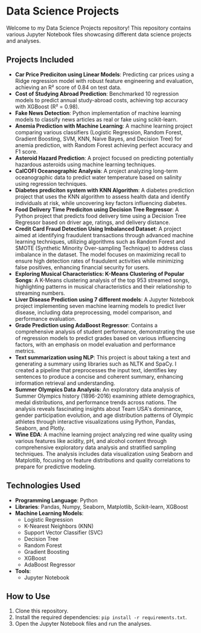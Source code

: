 # Data Science Projects

Welcome to my Data Science Projects repository! This repository contains various Jupyter Notebook files showcasing different data science projects and analyses.

## Projects Included
- **Car Price Prediciton using Linear Models**: Predicting car prices using a Ridge regression model with robust feature engineering and evaluation, achieving an R² score of 0.84 on test data.
- **Cost of Studying Abroad Prediction**: Benchmarked 10 regression models to predict annual study-abroad costs, achieving top accuracy with XGBoost (R² = 0.98).
- **Fake News Detection**: Python implementation of machine learning models to classify news articles as real or fake using scikit-learn.
- **Anemia Prediction with Machine Learning**: A machine learning project comparing various classifiers (Logistic Regression, Random Forest, Gradient Boosting, SVM, KNN, Naive Bayes, and Decision Tree) for anemia prediction, with Random Forest achieving perfect accuracy and F1 score.
- **Asteroid Hazard Prediction**: A project focused on predicting potentially hazardous asteroids using machine learning techniques.
- **CalCOFI Oceanographic Analysis**: A project analyzing long-term oceanographic data to predict water temperature based on salinity using regression techniques.
- **Diabetes prediciton system with KNN Algorithm**: A diabetes prediction project that uses the KNN algorithm to assess health data and identify individuals at risk, while uncovering key factors influencing diabetes.
- **Food Delivery Time Prediciton using Decision Tree Regressor**: A Python project that predicts food delivery time using a Decision Tree Regressor based on driver age, ratings, and delivery distance.
- **Credit Card Fraud Detection Using Imbalanced Dataset**: A project aimed at identifying fraudulent transactions through advanced machine learning techniques, utilizing algorithms such as Random Forest and SMOTE (Synthetic Minority Over-sampling Technique) to address class imbalance in the dataset. The model focuses on maximizing recall to ensure high detection rates of fraudulent activities while minimizing false positives, enhancing financial security for users.
- **Exploring Musical Characteristics: K-Means Clustering of Popular Songs**: A K-Means clustering analysis of the top 953 streamed songs, highlighting patterns in musical characteristics and their relationship to streaming numbers.
- **Liver Disease Prediction using 7 different models**: A Jupyter Notebook project implementing seven machine learning models to predict liver disease, including data preprocessing, model comparison, and performance evaluation.
- **Grade Prediction using AdaBoost Regressor**: Contains a comprehensive analysis of student performance, demonstrating the use of regression models to predict grades based on various influencing factors, with an emphasis on model evaluation and performance metrics.
- **Text summarization using NLP**: This project is about taking a text and generating a summary using libraries such as NLTK and SpaCy. I created a pipeline that preprocesses the input text, identifies key sentences to produce a concise and coherent summary, enhancing information retrieval and understanding.
- **Summer Olympics Data Analysis:** An exploratory data analysis of Summer Olympics history (1896-2016) examining athlete demographics, medal distributions, and performance trends across nations. The analysis reveals fascinating insights about Team USA's dominance, gender participation evolution, and age distribution patterns of Olympic athletes through interactive visualizations using Python, Pandas, Seaborn, and Plotly.
- **Wine EDA**: A machine learning project analyzing red wine quality using various features like acidity, pH, and alcohol content through comprehensive exploratory data analysis and stratified sampling techniques. The analysis includes data visualization using Seaborn and Matplotlib, focusing on feature distributions and quality correlations to prepare for predictive modeling.

## Technologies Used

- **Programming Language**: Python
- **Libraries**: Pandas, Numpy, Seaborn, Matplotlib, Scikit-learn, XGBoost
- **Machine Learning Models**: 
  - Logistic Regression
  - K-Nearest Neighbors (KNN)
  - Support Vector Classifier (SVC)
  - Decision Tree
  - Random Forest
  - Gradient Boosting
  - XGBoost
  - AdaBoost Regressor
- **Tools**: 
  - Jupyter Notebook

## How to Use

1. Clone this repository.
2. Install the required dependencies: `pip install -r requirements.txt`.
3. Open the Jupyter Notebook files and run the analyses.
